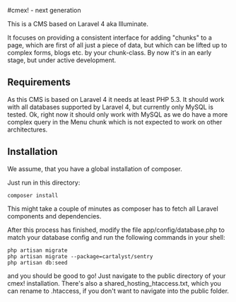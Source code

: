 #cmex! - next generation

This is a CMS based on Laravel 4 aka Illuminate.

It focuses on providing a consistent interface for adding "chunks" to a page, which are first of all just a piece of data, but which can be lifted up to complex forms, blogs etc. by your chunk-class.
By now it's in an early stage, but under active development.

## Requirements

As this CMS is based on Laravel 4 it needs at least PHP 5.3.
It should work with all databases supported by Laravel 4, but currently only MySQL is tested.
Ok, right now it should only work with MySQL as we do have a more complex query in the Menu chunk which is not expected to work on other architectures.

## Installation

We assume, that you have a global installation of composer.

Just run in this directory:
```
composer install
```

This might take a couple of minutes as composer has to fetch all Laravel components and dependencies.

After this process has finished, modify the file app/config/database.php to match your database config and run the following commands in your shell:
```
php artisan migrate
php artisan migrate --package=cartalyst/sentry
php artisan db:seed
```

and you should be good to go!
Just navigate to the public directory of your cmex! installation.
There's also a shared_hosting_htaccess.txt, which you can rename to .htaccess, if you don't want to navigate into the public folder.